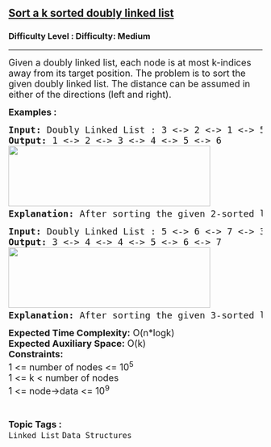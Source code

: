 <h2><a href="https://www.geeksforgeeks.org/problems/sort-a-k-sorted-doubly-linked-list/1?page=1&category=Linked%20List&difficulty=Medium&status=unsolved&sortBy=accuracy">Sort a k sorted doubly linked list</a></h2><h3>Difficulty Level : Difficulty: Medium</h3><hr><div class="problems_problem_content__Xm_eO"><p><span style="font-size: 18px;">Given a doubly linked list, each node is at most k-indices away from its target position</span><span style="font-size: 18px;">. The problem is to sort the given doubly linked list. The distance can be assumed in either of the directions (left and right).</span></p>
<p><strong><span style="font-size: 18px;">Examples :</span></strong></p>
<pre><span style="font-size: 18px;"><strong>Input: </strong>Doubly Linked List :<strong> </strong>3 &lt;-&gt; 2 &lt;-&gt; 1 &lt;-&gt; 5 &lt;-&gt; 6 &lt;-&gt; 4 , k</span><span style="font-size: 18px;"> = 2<strong>
Output: </strong>1 &lt;-&gt; 2 &lt;-&gt; 3 &lt;-&gt; 4 &lt;-&gt; 5 &lt;-&gt; 6<br><img src="https://media.geeksforgeeks.org/img-practice/prod/addEditProblem/710293/Web/Other/blobid0_1721194663.png" width="400" height="120"><strong>
Explanation: </strong></span><span style="font-size: 18px;">After sorting the given 2-sorted </span><span style="font-size: 18px;">list is 1 &lt;-&gt; 2 &lt;-&gt; 3 &lt;-&gt; 4 &lt;-&gt; 5 &lt;-&gt; 6.</span></pre>
<pre><span style="font-size: 18px;"><strong>Input: </strong>Doubly Linked List :<strong> </strong></span><span style="font-size: 18px;">5 &lt;-&gt; 6 &lt;-&gt; 7 &lt;-&gt; 3 &lt;-&gt; 4 &lt;-&gt; 4</span><span style="font-size: 18px;"> , </span><span style="font-size: 18px;">k = 3<strong>
Output: </strong>3 &lt;-&gt; 4 &lt;-&gt; 4 &lt;-&gt; 5 &lt;-&gt; 6 &lt;-&gt; 7<br><img src="https://media.geeksforgeeks.org/img-practice/prod/addEditProblem/710293/Web/Other/blobid1_1721194681.png" width="400" height="120"><strong>
Explanation: </strong>After sorting the given 3-sorted list is 3 &lt;-&gt; 4 &lt;-&gt; 4 &lt;-&gt; 5 &lt;-&gt; 6 &lt;-&gt; 7.</span></pre>
<p><span style="font-size: 18px;"><strong>Expected Time Complexity:</strong> O(n*logk)<br><strong>Expected Auxiliary Space:</strong>&nbsp;O(k)<br></span><span style="font-size: 18px;"><strong>Constraints:</strong><br>1 &lt;= number of nodes &lt;= 10<sup>5</sup><br>1 &lt;= k &lt; number of nodes<br>1 &lt;= node-&gt;data &lt;= 10<sup>9</sup></span></p></div><br><p><span style=font-size:18px><strong>Topic Tags : </strong><br><code>Linked List</code>&nbsp;<code>Data Structures</code>&nbsp;